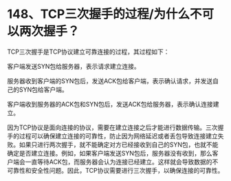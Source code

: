 # 148、TCP三次握手的过程/为什么不可以两次握手？

TCP三次握手是TCP协议建立可靠连接的过程，其过程如下：


客户端发送SYN包给服务器，表示请求建立连接。

服务器收到客户端的SYN包后，发送ACK包给客户端，表示确认请求，并发送自己的SYN包给客户端。

客户端收到服务器的ACK包和SYN包后，发送ACK包给服务器，表示确认连接建立。

因为TCP协议是面向连接的协议，需要在建立连接之后才能进行数据传输。三次握手的过程可以确保建立连接的可靠性，防止因为网络延迟或者丢包导致连接建立失败。如果只进行两次握手，就不能确定对方已经接收到自己的SYN包，也就不能确定是否建立连接。例如，如果客户端发送SYN包后，服务器没有收到，那么客户端会一直等待ACK包，而服务器会认为连接已经建立。这样就会导致数据的不可靠性和安全性问题。因此，TCP协议需要进行三次握手，以确保连接的可靠性。

